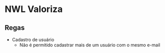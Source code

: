 # NWL Valoriza

## Regas

- Cadastro de usuário
    - Não é permitido cadastrar mais de um usuário com o mesmo e-mail